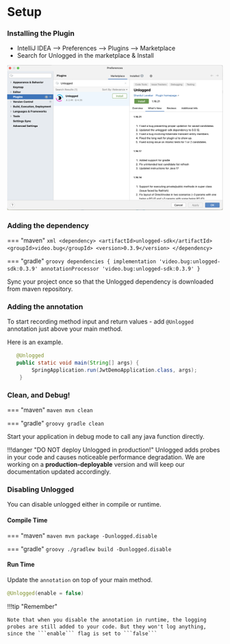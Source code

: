 # Setup


### Installing the Plugin

* IntelliJ IDEA --> Preferences --> Plugins --> Marketplace
* Search for Unlogged in the marketplace & Install

![](assets/images/1.png)

### Adding the dependency

=== "maven"
    ``` xml
    <dependency>
      <artifactId>unlogged-sdk</artifactId>
      <groupId>video.bug</groupId>
      <version>0.3.9</version>
    </dependency>
    ```

=== "gradle"
    ``` groovy
    dependencies
    {
        implementation 'video.bug:unlogged-sdk:0.3.9'
        annotationProcessor 'video.bug:unlogged-sdk:0.3.9'
    }
    ```

Sync your project once so that the Unlogged dependency is downloaded from maven repository.

### Adding the annotation
To start recording method input and return values - add ```@Unlogged``` annotation just above your main method.

Here is an example.

```java hl_lines="1"
   @Unlogged
   public static void main(String[] args) {
        SpringApplication.run(JwtDemoApplication.class, args);
    }
```

### Clean, and Debug!

=== "maven"
    ``` maven
    mvn clean
    ```

=== "gradle"
    ``` groovy
    gradle clean
    ```

Start your application in debug mode to call any java function directly.

!!!danger "DO NOT deploy Unlogged in production!"
    Unlogged adds probes in your code and causes noticeable performance degradation. We are working on a **production-deployable** version and will keep our documentation updated accordingly.

### Disabling Unlogged

You can disable unlogged either in compile or runtime.

#### Compile Time

=== "maven"
    ``` maven
    mvn package -Dunlogged.disable
    ```

=== "gradle"
    ``` groovy
    ./gradlew build -Dunlogged.disable
    ```

#### Run Time

Update the ```annotation``` on top of your main method.

``` Java
@Unlogged(enable = false)
```

!!!tip "Remember" 

    Note that when you disable the annotation in runtime, the logging probes are still added to your code. But they won't log anything, since the ```enable``` flag is set to ```false```


